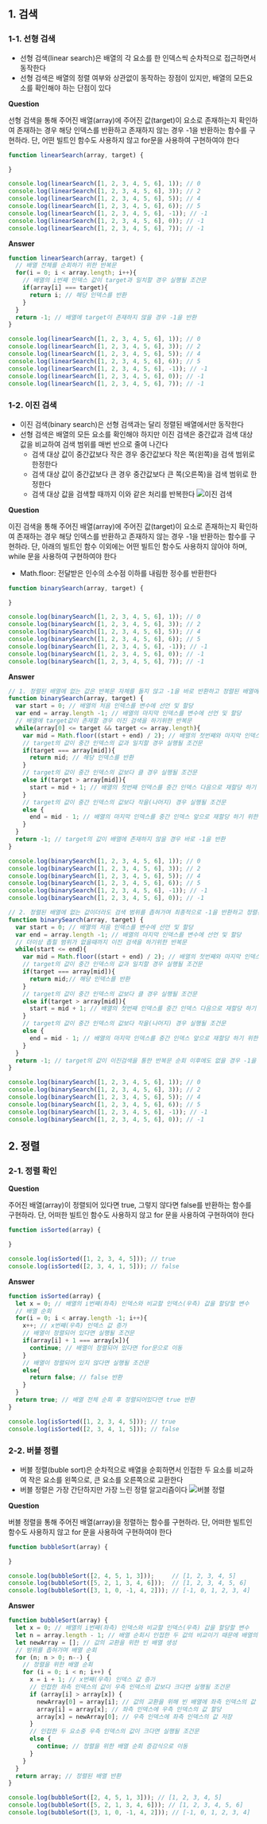 ## 1. 검색

### 1-1. 선형 검색
- 선형 검색(linear search)은 배열의 각 요소를 한 인덱스씩 순차적으로 접근하면서 동작한다
- 선형 검색은 배열의 정렬 여부와 상관없이 동작하는 장점이 있지만, 배열의 모든요소를 확인해야 하는 단점이 있다

**Question**

선형 검색을 통해 주어진 배열(array)에 주어진 값(target)이 요소로 존재하는지 확인하여 존재하는 경우 해당 인덱스를 반환하고 존재하지 않는 경우 -1을 반환하는 함수를 구현하라. 단, 어떤 빌트인 함수도 사용하지 않고 for문을 사용하여 구현하여야 한다
```js
function linearSearch(array, target) {

}

console.log(linearSearch([1, 2, 3, 4, 5, 6], 1)); // 0
console.log(linearSearch([1, 2, 3, 4, 5, 6], 3)); // 2
console.log(linearSearch([1, 2, 3, 4, 5, 6], 5)); // 4
console.log(linearSearch([1, 2, 3, 4, 5, 6], 6)); // 5
console.log(linearSearch([1, 2, 3, 4, 5, 6], -1)); // -1
console.log(linearSearch([1, 2, 3, 4, 5, 6], 0)); // -1
console.log(linearSearch([1, 2, 3, 4, 5, 6], 7)); // -1
```

**Answer**
```js
function linearSearch(array, target) {
  // 배열 전체를 순회하기 위한 반복문
  for(i = 0; i < array.length; i++){
    // 배열의 i번째 인덱스 값이 target과 일치할 경우 실행될 조건문
    if(array[i] === target){
      return i; // 해당 인덱스를 반환
    }
  }
  return -1; // 배열에 target이 존재하지 않을 경우 -1을 반환
}

console.log(linearSearch([1, 2, 3, 4, 5, 6], 1)); // 0
console.log(linearSearch([1, 2, 3, 4, 5, 6], 3)); // 2
console.log(linearSearch([1, 2, 3, 4, 5, 6], 5)); // 4
console.log(linearSearch([1, 2, 3, 4, 5, 6], 6)); // 5
console.log(linearSearch([1, 2, 3, 4, 5, 6], -1)); // -1
console.log(linearSearch([1, 2, 3, 4, 5, 6], 0)); // -1
console.log(linearSearch([1, 2, 3, 4, 5, 6], 7)); // -1
```

### 1-2. 이진 검색
- 이진 검색(binary search)은 선형 검색과는 달리 정렬된 배열에서만 동작한다
- 선형 검색은 배열의 모든 요소를 확인해야 하지만 이진 검색은 중간값과 검색 대상 값을 비교하여 검색 범위를 매번 반으로 줄여 나간다
  - 검색 대상 값이 중간값보다 작은 경우 중간값보다 작은 쪽(왼쪽)을 검색 범위로 한정한다
  - 검색 대상 값이 중간값보다 큰 경우 중간값보다 큰 쪽(오른쪽)을 검색 범위로 한정한다
  - 검색 대상 값을 검색할 때까지 이와 같은 처리를 반복한다
![이진 검색](https://user-images.githubusercontent.com/67866773/93327630-8fff4000-f855-11ea-8790-f765fd0d1dad.png)


**Question**

이진 검색을 통해 주어진 배열(array)에 주어진 값(target)이 요소로 존재하는지 확인하여 존재하는 경우 해당 인덱스를 반환하고 존재하지 않는 경우 -1을 반환하는 함수를 구현하라. 단, 아래의 빌트인 함수 이외에는 어떤 빌트인 함수도 사용하지 않아야 하며, while 문을 사용하여 구현하여야 한다
- Math.floor: 전달받은 인수의 소수점 이하를 내림한 정수를 반환한다
```js
function binarySearch(array, target) {

}

console.log(binarySearch([1, 2, 3, 4, 5, 6], 1)); // 0
console.log(binarySearch([1, 2, 3, 4, 5, 6], 3)); // 2
console.log(binarySearch([1, 2, 3, 4, 5, 6], 5)); // 4
console.log(binarySearch([1, 2, 3, 4, 5, 6], 6)); // 5
console.log(binarySearch([1, 2, 3, 4, 5, 6], -1)); // -1
console.log(binarySearch([1, 2, 3, 4, 5, 6], 0)); // -1
console.log(binarySearch([1, 2, 3, 4, 5, 6], 7)); // -1
```

**Answer**
```js
// 1. 정렬된 배열에 없는 값은 반복문 자체를 돌지 않고 -1을 바로 반환하고 정렬된 배열에 있는 값이라면 해당값의 인덱스를 반환
function binarySearch(array, target) {
  var start = 0; // 배열의 처음 인덱스를 변수에 선언 및 할당
  var end = array.length -1; // 배열의 마지막 인덱스를 변수에 선언 및 할당
  // 배열에 target값이 존재할 경우 이진 검색을 하기위한 반복문
  while(array[0] <= target && target <= array.length){
    var mid = Math.floor((start + end) / 2); // 배열의 첫번째와 마지막 인덱스를 나눠 중간값의 인덱스를 계산
    // target의 값이 중간 인덱스의 값과 일치할 경우 실행될 조건문
    if(target === array[mid]){
      return mid; // 해당 인덱스를 반환
    }
    // target의 값이 중간 인덱스의 값보다 클 경우 실행될 조건문
    else if(target > array[mid]){
      start = mid + 1; // 배열의 첫번째 인덱스를 중간 인덱스 다음으로 재할당 하기 위한 연산
    }
    // target의 값이 중간 인덱스의 값보다 작을(나머지) 경우 실행될 조건문
    else {
      end = mid - 1; // 배열의 마지막 인덱스를 중간 인덱스 앞으로 재할당 하기 위한 연산
    }
  }
  return -1; // target의 값이 배열에 존재하지 않을 경우 바로 -1을 반환
}

console.log(binarySearch([1, 2, 3, 4, 5, 6], 1)); // 0
console.log(binarySearch([1, 2, 3, 4, 5, 6], 3)); // 2
console.log(binarySearch([1, 2, 3, 4, 5, 6], 5)); // 4
console.log(binarySearch([1, 2, 3, 4, 5, 6], 6)); // 5
console.log(binarySearch([1, 2, 3, 4, 5, 6], -1)); // -1
console.log(binarySearch([1, 2, 3, 4, 5, 6], 0)); // -1

// 2. 정렬된 배열에 없는 값이더라도 검색 범위를 좁혀가며 최종적으로 -1을 반환하고 정렬된 배열에 있는 값이라면 해당값의 인덱스를 반환
function binarySearch(array, target) {
  var start = 0; // 배열의 처음 인덱스를 변수에 선언 및 할당
  var end = array.length -1; // 배열의 마지막 인덱스를 변수에 선언 및 할당
  // 더이상 좁힐 범위가 없을때까지 이진 검색을 하기위한 반복문
  while(start <= end){
    var mid = Math.floor((start + end) / 2); // 배열의 첫번째와 마지막 인덱스를 나눠 중간값의 인덱스를 계산
    // target의 값이 중간 인덱스의 값과 일치할 경우 실행될 조건문
    if(target === array[mid]){
      return mid;// 해당 인덱스를 반환
    }
    // target의 값이 중간 인덱스의 값보다 클 경우 실행될 조건문
    else if(target > array[mid]){
      start = mid + 1; // 배열의 첫번째 인덱스를 중간 인덱스 다음으로 재할당 하기 위한 연산
    }
    // target의 값이 중간 인덱스의 값보다 작을(나머지) 경우 실행될 조건문
    else {
      end = mid - 1; // 배열의 마지막 인덱스를 중간 인덱스 앞으로 재할당 하기 위한 연산
    }
  }
  return -1; // target의 값이 이진검색을 통한 반복문 순회 이후에도 없을 경우 -1을 반환
}

console.log(binarySearch([1, 2, 3, 4, 5, 6], 1)); // 0
console.log(binarySearch([1, 2, 3, 4, 5, 6], 3)); // 2
console.log(binarySearch([1, 2, 3, 4, 5, 6], 5)); // 4
console.log(binarySearch([1, 2, 3, 4, 5, 6], 6)); // 5
console.log(binarySearch([1, 2, 3, 4, 5, 6], -1)); // -1
console.log(binarySearch([1, 2, 3, 4, 5, 6], 0)); // -1
```

## 2. 정렬

### 2-1. 정렬 확인

**Question**

주어진 배열(array)이 정렬되어 있다면 true, 그렇지 않다면 false를 반환하는 함수를 구현하라. 단, 어떠한 빌트인 함수도 사용하지 않고 for 문을 사용하여 구현하여야 한다
```js
function isSorted(array) {

}

console.log(isSorted([1, 2, 3, 4, 5])); // true
console.log(isSorted([2, 3, 4, 1, 5])); // false
```

**Answer**
```js
function isSorted(array) {
  let x = 0; // 배열의 i번째(좌측) 인덱스와 비교할 인덱스(우측) 값을 할당할 변수
  // 배열 순회
  for(i = 0; i < array.length -1; i++){
    x++; // x번째(우측) 인덱스 값 증가
    // 배열이 정렬되어 있다면 실행될 조건문
    if(array[i] + 1 === array[x]){
      continue; // 배열이 정렬되어 있다면 for문으로 이동
    }
    // 배열이 정렬되어 있지 않다면 실행될 조건문
    else{
      return false; // false 반환
    }
  }
  return true; // 배열 전체 순회 후 정렬되어있다면 true 반환
}

console.log(isSorted([1, 2, 3, 4, 5])); // true
console.log(isSorted([2, 3, 4, 1, 5])); // false
```

### 2-2. 버블 정렬
- 버블 정렬(buble sort)은 순차적으로 배열을 순회하면서 인접한 두 요소를 비교하여 작은 요소를 왼쪽으로, 큰 요소를 오른쪽으로 교환한다
- 버블 정렬은 가장 간단하지만 가장 느린 정렬 알고리즘이다
![버블 정렬](https://user-images.githubusercontent.com/67866773/94257757-c714d600-ff66-11ea-8b5c-f97a59ea3796.png)

**Question**

버블 정렬을 통해 주어진 배열(array)을 정렬하는 함수를 구현하라. 단, 어떠한 빌트인 함수도 사용하지 않고 for 문을 사용하여 구현하여야 한다
```js
function bubbleSort(array) {

}

console.log(bubbleSort([2, 4, 5, 1, 3]));     // [1, 2, 3, 4, 5]
console.log(bubbleSort([5, 2, 1, 3, 4, 6]));  // [1, 2, 3, 4, 5, 6]
console.log(bubbleSort([3, 1, 0, -1, 4, 2])); // [-1, 0, 1, 2, 3, 4]
```

**Answer**
```js
function bubbleSort(array) {
  let x = 0; // 배열의 i번째(좌측) 인덱스와 비교할 인덱스(우측) 값을 할당할 변수
  let n = array.length - 1; // 배열 순회시 인접한 두 값의 비교이기 때문에 배열의 길이보다 -1 하여 할당
  let newArray = []; // 값의 교환을 위한 빈 배열 생성
  // 범위를 좁혀가며 배열 순회
  for (n; n > 0; n--) {
    // 정렬을 위한 배열 순회
    for (i = 0; i < n; i++) {
      x = i + 1; // x번째(우측) 인덱스 값 증가
      // 인접한 좌측 인덱스의 값이 우측 인덱스의 값보다 크다면 실행될 조건문
      if (array[i] > array[x]) {
        newArray[0] = array[i]; // 값의 교환을 위해 빈 배열에 좌측 인덱스의 값 저장
        array[i] = array[x]; // 좌측 인덱스에 우측 인덱스의 값 할당
        array[x] = newArray[0]; // 우측 인덱스에 좌측 인덱스의 값 저장
      } 
      // 인접한 두 요소중 우측 인덱스의 값이 크다면 실행될 조건문 
      else {
        continue; // 정렬을 위한 배열 순회 증감식으로 이동
      }
    }
  }
  return array; // 정렬된 배열 반환
}

console.log(bubbleSort([2, 4, 5, 1, 3])); // [1, 2, 3, 4, 5]
console.log(bubbleSort([5, 2, 1, 3, 4, 6])); // [1, 2, 3, 4, 5, 6]
console.log(bubbleSort([3, 1, 0, -1, 4, 2])); // [-1, 0, 1, 2, 3, 4]
```